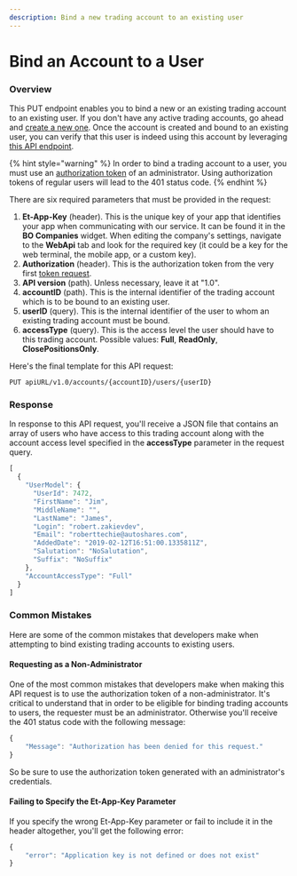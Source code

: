 ```yaml
---
description: Bind a new trading account to an existing user
---
```


# Bind an Account to a User

### Overview

This PUT endpoint enables you to bind a new or an existing trading account to an existing user. If you don't have any active trading accounts, go ahead and [create a new one](../create-a-new-trading-account/). Once the account is created and bound to an existing user, you can verify that this user is indeed using this account by leveraging [this API endpoint](../../user-accounts/list-users-accounts/).

{% hint style="warning" %}
In order to bind a trading account to a user, you must use an [authorization token](../../authentication/) of an administrator. Using authorization tokens of regular users will lead to the 401 status code.
{% endhint %}

There are six required parameters that must be provided in the request:

1. **Et-App-Key** \(header\). This is the unique key of your app that identifies your app when communicating with our service. It can be found it in the **BO Companies** widget. When editing the company's settings, navigate to the **WebApi** tab and look for the required key \(it could be a key for the web terminal, the mobile app, or a custom key\).
2. **Authorization** \(header\). This is the authorization token from the very first [token request](../../authentication/).
3. **API version** \(path\). Unless necessary, leave it at "1.0".
4. **accountID** \(path\). This is the internal identifier of the trading account which is to be bound to an existing user.
5. **userID** \(query\). This is the internal identifier of the user to whom an existing trading account must be bound.
6. **accessType** \(query\). This is the access level the user should have to this trading account.  Possible values: **Full**, **ReadOnly**, **ClosePositionsOnly**.

Here's the final template for this API request:

```text
PUT apiURL/v1.0/accounts/{accountID}/users/{userID}
```

### Response

In response to this API request, you'll receive a JSON file that contains an array of users who have access to this trading account along with the account access level specified in the **accessType** parameter in the request query.

```javascript
[
  {
    "UserModel": {
      "UserId": 7472,
      "FirstName": "Jim",
      "MiddleName": "",
      "LastName": "James",
      "Login": "robert.zakievdev",
      "Email": "roberttechie@autoshares.com",
      "AddedDate": "2019-02-12T16:51:00.1335811Z",
      "Salutation": "NoSalutation",
      "Suffix": "NoSuffix"
    },
    "AccountAccessType": "Full"
  }
]
```

### Common Mistakes

Here are some of the common mistakes that developers make when attempting to bind existing trading accounts to existing users.

#### Requesting as a Non-Administrator

One of the most common mistakes that developers make when making this API request is to use the authorization token of a non-administrator. It's critical to understand that in order to be eligible for binding trading accounts to users, the requester must be an administrator. Otherwise you'll receive the 401 status code with the following message:

```javascript
{
    "Message": "Authorization has been denied for this request."
}
```

So be sure to use the authorization token generated with an administrator's credentials.

#### Failing to Specify the Et-App-Key Parameter

If you specify the wrong Et-App-Key parameter or fail to include it in the header altogether, you'll get the following error:

```javascript
{
    "error": "Application key is not defined or does not exist"
}
```

